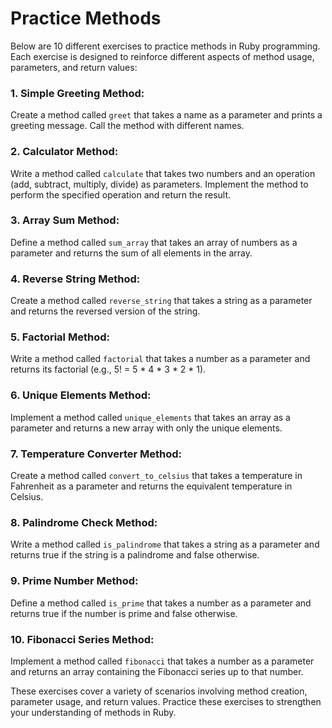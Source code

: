 # Practice Methods

Below are 10 different exercises to practice methods in Ruby programming. Each exercise is designed to reinforce different aspects of method usage, parameters, and return values:

### 1. **Simple Greeting Method:**
Create a method called `greet` that takes a name as a parameter and prints a greeting message. Call the method with different names.

### 2. **Calculator Method:**
Write a method called `calculate` that takes two numbers and an operation (add, subtract, multiply, divide) as parameters. Implement the method to perform the specified operation and return the result.

### 3. **Array Sum Method:**
Define a method called `sum_array` that takes an array of numbers as a parameter and returns the sum of all elements in the array.

### 4. **Reverse String Method:**
Create a method called `reverse_string` that takes a string as a parameter and returns the reversed version of the string.

### 5. **Factorial Method:**
Write a method called `factorial` that takes a number as a parameter and returns its factorial (e.g., 5! = 5 * 4 * 3 * 2 * 1).

### 6. **Unique Elements Method:**
Implement a method called `unique_elements` that takes an array as a parameter and returns a new array with only the unique elements.

### 7. **Temperature Converter Method:**
Create a method called `convert_to_celsius` that takes a temperature in Fahrenheit as a parameter and returns the equivalent temperature in Celsius.

### 8. **Palindrome Check Method:**
Write a method called `is_palindrome` that takes a string as a parameter and returns true if the string is a palindrome and false otherwise.

### 9. **Prime Number Method:**
Define a method called `is_prime` that takes a number as a parameter and returns true if the number is prime and false otherwise.

### 10. **Fibonacci Series Method:**
Implement a method called `fibonacci` that takes a number as a parameter and returns an array containing the Fibonacci series up to that number.

These exercises cover a variety of scenarios involving method creation, parameter usage, and return values. Practice these exercises to strengthen your understanding of methods in Ruby.
